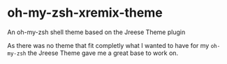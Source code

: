 # oh-my-zsh-xremix-theme
An oh-my-zsh shell theme based on the Jreese Theme plugin

As there was no theme that fit completly what I wanted to have for my `oh-my-zsh` the Jreese Theme gave me a great base to work on.